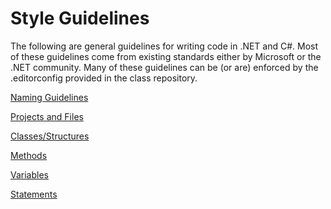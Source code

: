 # Style Guidelines

The following are general guidelines for writing code in .NET and C#. Most of these guidelines come from existing standards either by 
Microsoft or the .NET community. Many of these guidelines can be (or are) enforced by the .editorconfig provided in the class repository.

[Naming Guidelines](naming.md)

[Projects and Files](files.md)

[Classes/Structures](clases.md)

[Methods](methods.md)

[Variables](variables.md)

[Statements](statements.md)